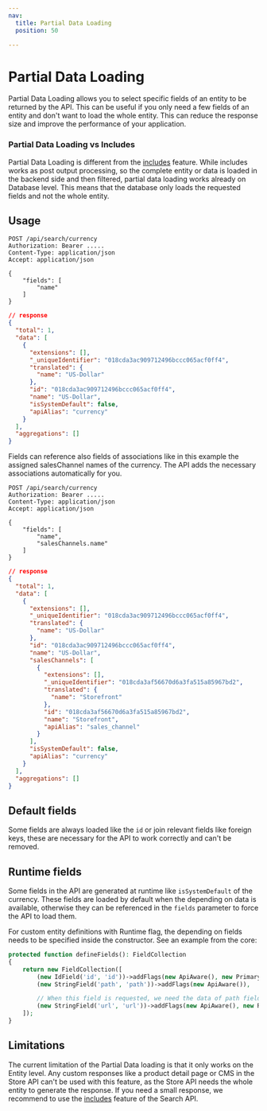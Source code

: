 ```yaml
---
nav:
  title: Partial Data Loading
  position: 50

---
```


# Partial Data Loading

Partial Data Loading allows you to select specific fields of an entity to be returned by the API. This can be useful if you only need a few fields of an entity and don't want to load the whole entity. This can reduce the response size and improve the performance of your application.

### Partial Data Loading vs Includes

Partial Data Loading is different from the [includes](./search-criteria.md#includes-apialias) feature. While includes works as post output processing, so the complete entity or data is loaded in the backend side and then filtered, partial data loading works already on Database level. This means that the database only loads the requested fields and not the whole entity.

## Usage

```http
POST /api/search/currency
Authorization: Bearer .....
Content-Type: application/json
Accept: application/json

{
    "fields": [
        "name"
    ]
}
```

```json
// response
{
  "total": 1,
  "data": [
    {
      "extensions": [],
      "_uniqueIdentifier": "018cda3ac909712496bccc065acf0ff4",
      "translated": {
        "name": "US-Dollar"
      },
      "id": "018cda3ac909712496bccc065acf0ff4",
      "name": "US-Dollar",
      "isSystemDefault": false,
      "apiAlias": "currency"
    }
  ],
  "aggregations": []
}
```

Fields can reference also fields of associations like in this example the assigned salesChannel names of the currency. The API adds the necessary associations automatically for you.

```http
POST /api/search/currency
Authorization: Bearer .....
Content-Type: application/json
Accept: application/json

{
    "fields": [
        "name",
        "salesChannels.name"
    ]
}
```

```json
// response
{
  "total": 1,
  "data": [
    {
      "extensions": [],
      "_uniqueIdentifier": "018cda3ac909712496bccc065acf0ff4",
      "translated": {
        "name": "US-Dollar"
      },
      "id": "018cda3ac909712496bccc065acf0ff4",
      "name": "US-Dollar",
      "salesChannels": [
        {
          "extensions": [],
          "_uniqueIdentifier": "018cda3af56670d6a3fa515a85967bd2",
          "translated": {
            "name": "Storefront"
          },
          "id": "018cda3af56670d6a3fa515a85967bd2",
          "name": "Storefront",
          "apiAlias": "sales_channel"
        }
      ],
      "isSystemDefault": false,
      "apiAlias": "currency"
    }
  ],
  "aggregations": []
}
```

## Default fields

Some fields are always loaded like the `id` or join relevant fields like foreign keys, these are necessary for the API to work correctly and can't be removed.

## Runtime fields

Some fields in the API are generated at runtime like `isSystemDefault` of the currency. These fields are loaded by default when the depending on data is available, otherwise they can be referenced in the `fields` parameter to force the API to load them.

For custom entity definitions with Runtime flag, the depending on fields needs to be specified inside the constructor. See an example from the core:

```php
protected function defineFields(): FieldCollection
{
    return new FieldCollection([
        (new IdField('id', 'id'))->addFlags(new ApiAware(), new PrimaryKey(), new Required()),
        (new StringField('path', 'path'))->addFlags(new ApiAware()),

        // When this field is requested, we need the data of path field to generate the url
        (new StringField('url', 'url'))->addFlags(new ApiAware(), new Runtime(['path'])),
    ]);
}
```

## Limitations

The current limitation of the Partial Data loading is that it only works on the Entity level. Any custom responses like a product detail page or CMS in the Store API can't be used with this feature, as the Store API needs the whole entity to generate the response. If you need a small response, we recommend to use the [includes](./search-criteria.md#includes-apialias) feature of the Search API.
